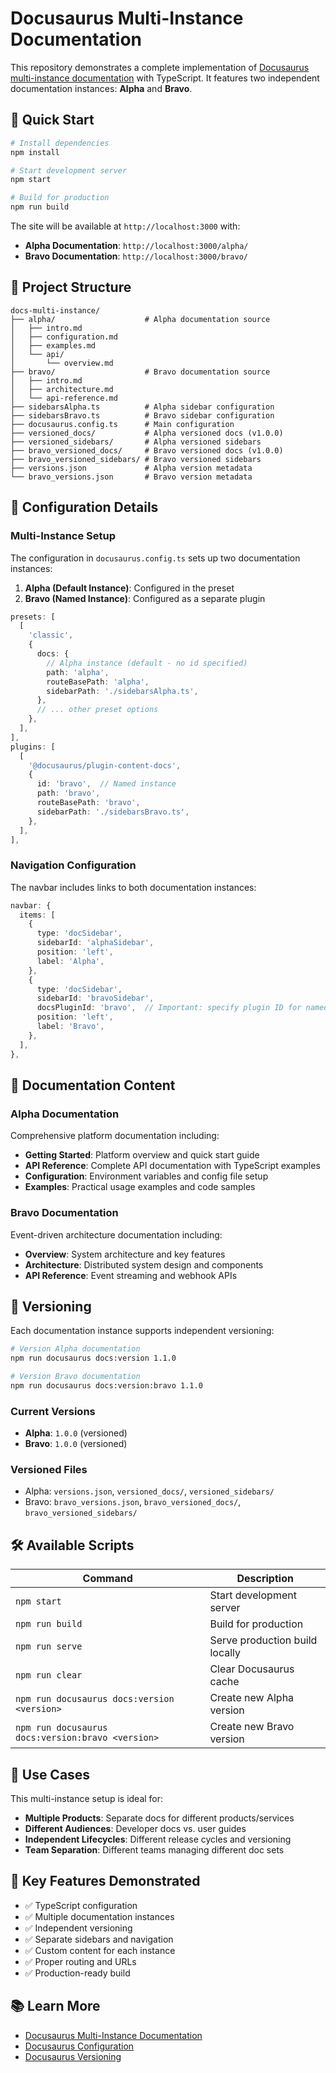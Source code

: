 # Docusaurus Multi-Instance Documentation

This repository demonstrates a complete implementation of [Docusaurus multi-instance documentation](https://docusaurus.io/docs/docs-multi-instance) with TypeScript. It features two independent documentation instances: **Alpha** and **Bravo**.

## 🚀 Quick Start

```bash
# Install dependencies
npm install

# Start development server
npm start

# Build for production
npm run build
```

The site will be available at `http://localhost:3000` with:

- **Alpha Documentation**: `http://localhost:3000/alpha/`
- **Bravo Documentation**: `http://localhost:3000/bravo/`

## 📁 Project Structure

```text
docs-multi-instance/
├── alpha/                    # Alpha documentation source
│   ├── intro.md
│   ├── configuration.md
│   ├── examples.md
│   └── api/
│       └── overview.md
├── bravo/                    # Bravo documentation source
│   ├── intro.md
│   ├── architecture.md
│   └── api-reference.md
├── sidebarsAlpha.ts          # Alpha sidebar configuration
├── sidebarsBravo.ts          # Bravo sidebar configuration
├── docusaurus.config.ts      # Main configuration
├── versioned_docs/           # Alpha versioned docs (v1.0.0)
├── versioned_sidebars/       # Alpha versioned sidebars
├── bravo_versioned_docs/     # Bravo versioned docs (v1.0.0)
├── bravo_versioned_sidebars/ # Bravo versioned sidebars
├── versions.json             # Alpha version metadata
└── bravo_versions.json       # Bravo version metadata
```

## 🔧 Configuration Details

### Multi-Instance Setup

The configuration in `docusaurus.config.ts` sets up two documentation instances:

1. **Alpha (Default Instance)**: Configured in the preset
2. **Bravo (Named Instance)**: Configured as a separate plugin

```typescript
presets: [
  [
    'classic',
    {
      docs: {
        // Alpha instance (default - no id specified)
        path: 'alpha',
        routeBasePath: 'alpha',
        sidebarPath: './sidebarsAlpha.ts',
      },
      // ... other preset options
    },
  ],
],
plugins: [
  [
    '@docusaurus/plugin-content-docs',
    {
      id: 'bravo',  // Named instance
      path: 'bravo',
      routeBasePath: 'bravo',
      sidebarPath: './sidebarsBravo.ts',
    },
  ],
],
```

### Navigation Configuration

The navbar includes links to both documentation instances:

```typescript
navbar: {
  items: [
    {
      type: 'docSidebar',
      sidebarId: 'alphaSidebar',
      position: 'left',
      label: 'Alpha',
    },
    {
      type: 'docSidebar',
      sidebarId: 'bravoSidebar',
      docsPluginId: 'bravo',  // Important: specify plugin ID for named instances
      position: 'left',
      label: 'Bravo',
    },
  ],
},
```

## 📝 Documentation Content

### Alpha Documentation

Comprehensive platform documentation including:

- **Getting Started**: Platform overview and quick start guide
- **API Reference**: Complete API documentation with TypeScript examples
- **Configuration**: Environment variables and config file setup
- **Examples**: Practical usage examples and code samples

### Bravo Documentation

Event-driven architecture documentation including:

- **Overview**: System architecture and key features
- **Architecture**: Distributed system design and components
- **API Reference**: Event streaming and webhook APIs

## 🔄 Versioning

Each documentation instance supports independent versioning:

```bash
# Version Alpha documentation
npm run docusaurus docs:version 1.1.0

# Version Bravo documentation
npm run docusaurus docs:version:bravo 1.1.0
```

### Current Versions

- **Alpha**: `1.0.0` (versioned)
- **Bravo**: `1.0.0` (versioned)

### Versioned Files

- Alpha: `versions.json`, `versioned_docs/`, `versioned_sidebars/`
- Bravo: `bravo_versions.json`, `bravo_versioned_docs/`, `bravo_versioned_sidebars/`

## 🛠 Available Scripts

| Command | Description |
|---------|-------------|
| `npm start` | Start development server |
| `npm run build` | Build for production |
| `npm run serve` | Serve production build locally |
| `npm run clear` | Clear Docusaurus cache |
| `npm run docusaurus docs:version <version>` | Create new Alpha version |
| `npm run docusaurus docs:version:bravo <version>` | Create new Bravo version |

## 🎯 Use Cases

This multi-instance setup is ideal for:

- **Multiple Products**: Separate docs for different products/services
- **Different Audiences**: Developer docs vs. user guides
- **Independent Lifecycles**: Different release cycles and versioning
- **Team Separation**: Different teams managing different doc sets

## 🔗 Key Features Demonstrated

- ✅ TypeScript configuration
- ✅ Multiple documentation instances
- ✅ Independent versioning
- ✅ Separate sidebars and navigation
- ✅ Custom content for each instance
- ✅ Proper routing and URLs
- ✅ Production-ready build

## 📚 Learn More

- [Docusaurus Multi-Instance Documentation](https://docusaurus.io/docs/docs-multi-instance)
- [Docusaurus Configuration](https://docusaurus.io/docs/configuration)
- [Docusaurus Versioning](https://docusaurus.io/docs/versioning)
